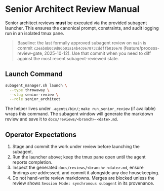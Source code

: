 # Senior Architect Review Manual

Senior architect reviews **must** be executed via the provided subagent launcher.
This ensures the canonical prompt, constraints, and audit logging run in an
isolated tmux pane.

> Baseline: the last formally approved subagent review on `main` is commit
> `c2eab8b0c9d86b01a14b4c0e7073cddffb010e70` (feature/process-review-gate,
> 2025-10-12). Use that commit when you need to diff against the most recent
> subagent-reviewed state.

## Launch Command

```bash
subagent_manager.sh launch \
  --type throwaway \
  --slug senior-review \
  --role senior_architect
```

The helper lives under `.agents/bin/`; `make run_senior_review` (if available)
wraps this command. The subagent window will generate the markdown review and
save it to `docs/reviews/<branch>-<date>.md`.

## Operator Expectations

1. Stage and commit the work under review before launching the subagent.
2. Run the launcher above; keep the tmux pane open until the agent reports
   completion.
3. Inspect the generated `docs/reviews/<branch>-<date>.md`, ensure findings are
   addressed, and commit it alongside any doc housekeeping.
4. Do not hand-write review markdowns. Merges are blocked unless the review
   shows `Session Mode: synchronous subagent` in its provenance.
